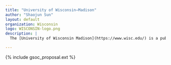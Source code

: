 ```yaml
---
title: "University of Wisconsin–Madison"
author: "Shaojun Sun"
layout: default
organization: Wisconsin
logo: WISCONSIN-logo.png
description: |
  The [University of Wisconsin Madison](https://www.wisc.edu/) is a public research university in Madison, Wisconsin. Since its founding in 1848, this campus has been a catalyst for the extraordinary.  

---
```


{% include gsoc_proposal.ext %}
